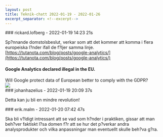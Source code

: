 ```yaml
---
layout: post
title: Teknik-chatt 2022-01-19 - 2022-01-26
excerpt_separator: <!--excerpt-->
---
```

<section class="message" markdown="1">
### rickard.lofberg - 2022-01-19 14:23 21s

Sp?nnande domstolsbeslut, verkar som att det kommer att komma i flera europeiska l?nder ifall de f?ljer samma linje.
[https://tutanota.com/blog/posts/google-analytics/](https://tutanota.com/blog/posts/google-analytics/)

<div class="attachment"><h4>Google Analytics declared illegal in the EU.</h4><div class="text">Will Google protect data of European better to comply with the GDPR?</div>
<a href="https://tutanota.com/blog/posts/google-analytics/"><img src="https://tutanota.com/blog/images/max-schrems-noyb-privacy-shield.jpg" fallback="Google Analytics declared illegal in the EU."/></a></div>
    
</section>
<section class="message" markdown="1">
### johanhazelius - 2022-01-19 20:09 37s

Detta kan ju bli en mindre revolution!
</section>
<section class="message" markdown="1">
### erik.malm - 2022-01-20 07:42 47s

Ska bli v?ldigt intressant att se vad som h?nder i praktiken, gissar att man beh?ver faktiskt l?sa domen f?r att se hur det p?verkar andra analysprodukter och vilka anpassningar man eventuellt skulle beh?va g?ra.

<!--excerpt-->
</section>
